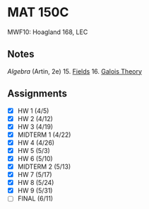 # MAT 150C
MWF10: Hoagland 168, LEC
## Notes
*Algebra* (Artin, 2e)
15. [Fields](../notes/field.md)
16. [Galois Theory](../notes/field.md)
## Assignments
- [x] HW 1 (4/5)
- [x] HW 2 (4/12)
- [x] HW 3 (4/19)
- [x] MIDTERM 1 (4/22)
- [x] HW 4 (4/26)
- [x] HW 5 (5/3)
- [x] HW 6 (5/10)
- [x] MIDTERM 2 (5/13)
- [x] HW 7 (5/17)
- [x] HW 8 (5/24)
- [x] HW 9 (5/31)
- [ ] FINAL (6/11)